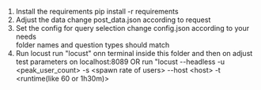1. Install the requirements
pip install -r requirements <br>
2. Adjust the data
change post_data.json according to request<br>
3. Set the config for query selection
change config.json according to your needs<br>
folder names and question types should match
4. Run locust 
run "locust" onn terminal inside this folder and then on adjust test parameters on localhost:8089
OR
run "locust --headless -u \<peak_user_count\> -s \<spawn rate of users\> --host \<host\> -t \<runtime(like 60 or 1h30m)\>  